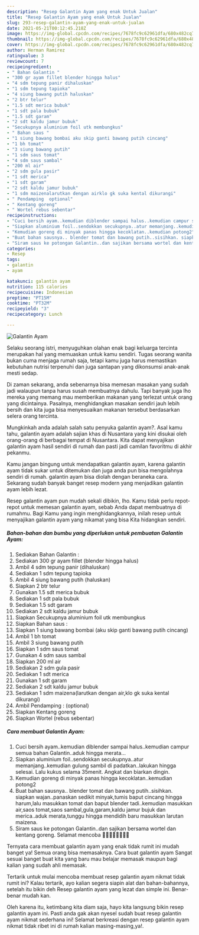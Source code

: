 ```yaml
---
description: "Resep Galantin Ayam yang enak Untuk Jualan"
title: "Resep Galantin Ayam yang enak Untuk Jualan"
slug: 293-resep-galantin-ayam-yang-enak-untuk-jualan
date: 2021-05-21T00:12:45.218Z
image: https://img-global.cpcdn.com/recipes/7678fc9c62961dfa/680x482cq70/galantin-ayam-foto-resep-utama.jpg
thumbnail: https://img-global.cpcdn.com/recipes/7678fc9c62961dfa/680x482cq70/galantin-ayam-foto-resep-utama.jpg
cover: https://img-global.cpcdn.com/recipes/7678fc9c62961dfa/680x482cq70/galantin-ayam-foto-resep-utama.jpg
author: Herman Ramirez
ratingvalue: 3
reviewcount: 7
recipeingredient:
- " Bahan Galantin "
- "300 gr ayam fillet blender hingga halus"
- "4 sdm tepung panir dihaluskan"
- "1 sdm tepung tapioka"
- "4 siung bawang putih haluskan"
- "2 btr telur"
- "1.5 sdt merica bubuk"
- "1 sdt pala bubuk"
- "1.5 sdt garam"
- "2 sdt kaldu jamur bubuk"
- "Secukupnya aluminium foil utk membungkus"
- " Bahan saus "
- "1 siung bawang bombai aku skip ganti bawang putih cincang"
- "1 bh tomat"
- "3 siung bawang putih"
- "1 sdm saus tomat"
- "4 sdm saus sambal"
- "200 ml air"
- "2 sdm gula pasir"
- "1 sdt merica"
- "1 sdt garam"
- "2 sdt kaldu jamur bubuk"
- "1 sdm maizenalarutkan dengan airklo gk suka kental dikurangi"
- " Pendamping  optional"
- " Kentang goreng"
- " Wortel rebus sebentar"
recipeinstructions:
- "Cuci bersih ayam..kemudian diblender sampai halus..kemudian campur semua bahan Galantin..aduk hingga merata..."
- "Siapkan aluminium foil..sendokkan secukupnya..atur memanjang..kemudian gulung sambil di padatkan..lakukan hingga selesai. Lalu kukus selama 35menit. Angkat dan biarkan dingin."
- "Kemudian goreng di minyak panas hingga kecoklatan..kemudian potong2"
- "Buat bahan sausnya.. blender tomat dan bawang putih..sisihkan. siapkan wajan..panaskan sedikit minyak,tumis baput cincang hingga harum,lalu masukkan tomat dan baput blender tadi..kemudian masukkan air,saos tomat,saos sambal,gula,garam,kaldu jamur bujuk dan merica..aduk merata,tunggu hingga mendidih baru masukkan larutan maizena."
- "Siram saus ke potongan Galantin..dan sajikan bersama wortel dan kentang goreng. Selamat mencoba 🙏🙏🤗🤗🥰🥰💪💪"
categories:
- Resep
tags:
- galantin
- ayam

katakunci: galantin ayam 
nutrition: 115 calories
recipecuisine: Indonesian
preptime: "PT15M"
cooktime: "PT32M"
recipeyield: "3"
recipecategory: Lunch

---
```



![Galantin Ayam](https://img-global.cpcdn.com/recipes/7678fc9c62961dfa/680x482cq70/galantin-ayam-foto-resep-utama.jpg)

Selaku seorang istri, menyuguhkan olahan enak bagi keluarga tercinta merupakan hal yang memuaskan untuk kamu sendiri. Tugas seorang  wanita bukan cuma menjaga rumah saja, tetapi kamu juga harus memastikan kebutuhan nutrisi terpenuhi dan juga santapan yang dikonsumsi anak-anak mesti sedap.

Di zaman  sekarang, anda sebenarnya bisa memesan masakan yang sudah jadi walaupun tanpa harus susah membuatnya dahulu. Tapi banyak juga lho mereka yang memang mau memberikan makanan yang terlezat untuk orang yang dicintainya. Pasalnya, menghidangkan masakan sendiri jauh lebih bersih dan kita juga bisa menyesuaikan makanan tersebut berdasarkan selera orang tercinta. 



Mungkinkah anda adalah salah satu penyuka galantin ayam?. Asal kamu tahu, galantin ayam adalah sajian khas di Nusantara yang kini disukai oleh orang-orang di berbagai tempat di Nusantara. Kita dapat menyajikan galantin ayam hasil sendiri di rumah dan pasti jadi camilan favoritmu di akhir pekanmu.

Kamu jangan bingung untuk mendapatkan galantin ayam, karena galantin ayam tidak sukar untuk ditemukan dan juga anda pun bisa mengolahnya sendiri di rumah. galantin ayam bisa diolah dengan beraneka cara. Sekarang sudah banyak banget resep modern yang menjadikan galantin ayam lebih lezat.

Resep galantin ayam pun mudah sekali dibikin, lho. Kamu tidak perlu repot-repot untuk memesan galantin ayam, sebab Anda dapat membuatnya di rumahmu. Bagi Kamu yang ingin menghidangkannya, inilah resep untuk menyajikan galantin ayam yang nikamat yang bisa Kita hidangkan sendiri.

<!--inarticleads1-->

##### Bahan-bahan dan bumbu yang diperlukan untuk pembuatan Galantin Ayam:

1. Sediakan  Bahan Galantin :
1. Sediakan 300 gr ayam fillet (blender hingga halus)
1. Ambil 4 sdm tepung panir (dihaluskan)
1. Sediakan 1 sdm tepung tapioka
1. Ambil 4 siung bawang putih (haluskan)
1. Siapkan 2 btr telur
1. Gunakan 1.5 sdt merica bubuk
1. Sediakan 1 sdt pala bubuk
1. Sediakan 1.5 sdt garam
1. Sediakan 2 sdt kaldu jamur bubuk
1. Siapkan Secukupnya aluminium foil utk membungkus
1. Siapkan  Bahan saus :
1. Siapkan 1 siung bawang bombai (aku skip ganti bawang putih cincang)
1. Ambil 1 bh tomat
1. Ambil 3 siung bawang putih
1. Siapkan 1 sdm saus tomat
1. Gunakan 4 sdm saus sambal
1. Siapkan 200 ml air
1. Sediakan 2 sdm gula pasir
1. Sediakan 1 sdt merica
1. Gunakan 1 sdt garam
1. Sediakan 2 sdt kaldu jamur bubuk
1. Sediakan 1 sdm maizena(larutkan dengan air,klo gk suka kental dikurangi)
1. Ambil  Pendamping : (optional)
1. Siapkan  Kentang goreng
1. Siapkan  Wortel (rebus sebentar)




<!--inarticleads2-->

##### Cara membuat Galantin Ayam:

1. Cuci bersih ayam..kemudian diblender sampai halus..kemudian campur semua bahan Galantin..aduk hingga merata...
1. Siapkan aluminium foil..sendokkan secukupnya..atur memanjang..kemudian gulung sambil di padatkan..lakukan hingga selesai. Lalu kukus selama 35menit. Angkat dan biarkan dingin.
1. Kemudian goreng di minyak panas hingga kecoklatan..kemudian potong2
1. Buat bahan sausnya.. blender tomat dan bawang putih..sisihkan. siapkan wajan..panaskan sedikit minyak,tumis baput cincang hingga harum,lalu masukkan tomat dan baput blender tadi..kemudian masukkan air,saos tomat,saos sambal,gula,garam,kaldu jamur bujuk dan merica..aduk merata,tunggu hingga mendidih baru masukkan larutan maizena.
1. Siram saus ke potongan Galantin..dan sajikan bersama wortel dan kentang goreng. Selamat mencoba 🙏🙏🤗🤗🥰🥰💪💪




Ternyata cara membuat galantin ayam yang enak tidak rumit ini mudah banget ya! Semua orang bisa memasaknya. Cara buat galantin ayam Sangat sesuai banget buat kita yang baru mau belajar memasak maupun bagi kalian yang sudah ahli memasak.

Tertarik untuk mulai mencoba membuat resep galantin ayam nikmat tidak rumit ini? Kalau tertarik, ayo kalian segera siapin alat dan bahan-bahannya, setelah itu bikin deh Resep galantin ayam yang lezat dan simple ini. Benar-benar mudah kan. 

Oleh karena itu, ketimbang kita diam saja, hayo kita langsung bikin resep galantin ayam ini. Pasti anda gak akan nyesel sudah buat resep galantin ayam nikmat sederhana ini! Selamat berkreasi dengan resep galantin ayam nikmat tidak ribet ini di rumah kalian masing-masing,ya!.

